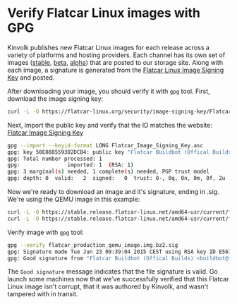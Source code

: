 # Verify Flatcar Linux images with GPG

Kinvolk publishes new Flatcar Linux images for each release across a variety of platforms and hosting providers. Each channel has its own set of images ([stable], [beta], [alpha]) that are posted to our storage site. Along with each image, a signature is generated from the [Flatcar Linux Image Signing Key][signing-key] and posted.

[signing-key]: https://www.flatcar-linux.org/security/image-signing-key/
[stable]: https://stable.release.flatcar-linux.net/amd64-usr/current/
[beta]: https://beta.release.flatcar-linux.net/amd64-usr/current/
[alpha]: https://alpha.release.flatcar-linux.net/amd64-usr/current/

After downloading your image, you should verify it with `gpg` tool. First, download the image signing key:

```sh
curl -L -O https://flatcar-linux.org/security/image-signing-key/Flatcar_Image_Signing_Key.asc
```

Next, import the public key and verify that the ID matches the website: [Flatcar Image Signing Key][signing-key]

```sh
gpg --import --keyid-format LONG Flatcar_Image_Signing_Key.asc
gpg: key 50E0885593D2DCB4: public key "Flatcar Buildbot (Offical Builds) <buildbot@flatcar-linux.org>" imported
gpg: Total number processed: 1
gpg:               imported: 1  (RSA: 1)
gpg: 3 marginal(s) needed, 1 complete(s) needed, PGP trust model
gpg: depth: 0  valid:   2  signed:   0  trust: 0-, 0q, 0n, 0m, 0f, 2u
```

Now we're ready to download an image and it's signature, ending in .sig. We're using the QEMU image in this example:

```sh
curl -L -O https://stable.release.flatcar-linux.net/amd64-usr/current/flatcar_production_qemu_image.img.bz2
curl -L -O https://stable.release.flatcar-linux.net/amd64-usr/current/flatcar_production_qemu_image.img.bz2.sig
```

Verify image with `gpg` tool:

```sh
gpg --verify flatcar_production_qemu_image.img.bz2.sig
gpg: Signature made Tue Jun 23 09:39:04 2015 CEST using RSA key ID E5676EFC
gpg: Good signature from "Flatcar Buildbot (Offical Builds) <buildbot@flatcar-linux.org>"
```

The `Good signature` message indicates that the file signature is valid. Go launch some machines now that we've successfully verified that this Flatcar Linux image isn't corrupt, that it was authored by Kinvolk, and wasn't tampered with in transit.
